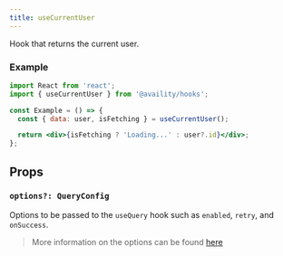 ```yaml
---
title: useCurrentUser
---
```


Hook that returns the current user.

### Example

```jsx
import React from 'react';
import { useCurrentUser } from '@availity/hooks';

const Example = () => {
  const { data: user, isFetching } = useCurrentUser();

  return <div>{isFetching ? 'Loading...' : user?.id}</div>;
};
```

## Props

### `options?: QueryConfig`

Options to be passed to the `useQuery` hook such as `enabled`, `retry`, and `onSuccess`.

> More information on the options can be found [here](https://react-query.tanstack.com/docs/api/#usequery)
